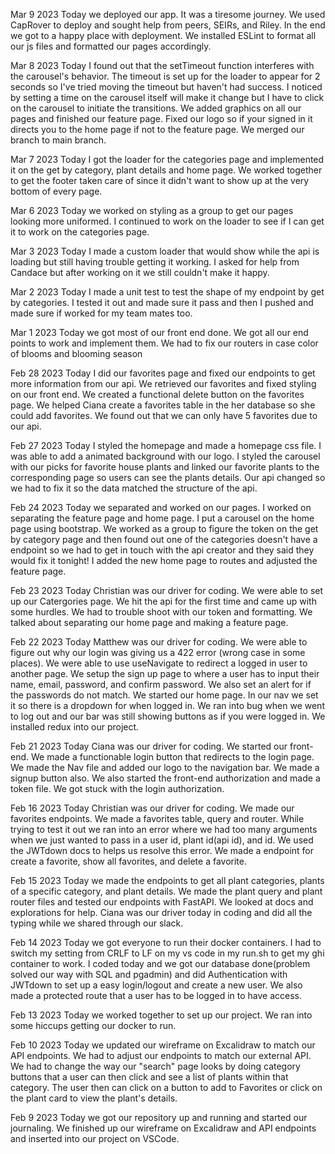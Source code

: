 Mar 9 2023
Today we deployed our app. It was a tiresome journey. We used CapRover to deploy and sought help from peers, SEIRs, and Riley. In the end we got to a happy place with deployment. We installed ESLint to format all our js files and formatted our pages accordingly.

Mar 8 2023
Today I found out that the setTimeout function interferes with the carousel's behavior. The timeout is set up for the loader to appear for 2 seconds so I've tried moving the timeout but haven't had success. I noticed by setting a time on the carousel itself will make it change but I have to click on the carousel to initiate the transitions. We added graphics on all our pages and finished our feature page. Fixed our logo so if your signed in it directs you to the home page if not to the feature page. We merged our branch to main branch.

Mar 7 2023
Today I got the loader for the categories page and implemented it on the get by category, plant details and home page. We worked together to get the footer taken care of since it didn't want to show up at the very bottom of every page.

Mar 6 2023
Today we worked on styling as a group to get our pages looking more uniformed. I continued to work on the loader to see if I can get it to work on the categories page.

Mar 3 2023
Today I made a custom loader that would show while the api is loading but still having trouble getting it working. I asked for help from Candace but after working on it we still couldn't make it happy.

Mar 2 2023
Today I made a unit test to test the shape of my endpoint by get by categories. I tested it out and made sure it pass and then I pushed and made sure if worked for my team mates too.

Mar 1 2023
Today we got most of our front end done. We got all our end points to work and implement them. We had to fix our routers in case color of blooms and blooming season

Feb 28 2023
Today I did our favorites page and fixed our endpoints to get more information from our api. We retrieved our favorites and fixed styling on our front end. We created a functional delete button on the favorites page. We helped Ciana create a favorites table in the her database so she could add favorites. We found out that we can only have 5 favorites due to our api.

Feb 27 2023
Today I styled the homepage and made a homepage css file. I was able to add a animated background with our logo. I styled the carousel with our picks for favorite house plants and linked our favorite plants to the corresponding page so users can see the plants details. Our api changed so we had to fix it so the data matched the structure of the api.

Feb 24 2023
Today we separated and worked on our pages. I worked on separating the feature page and home page. I put a carousel on the home page using bootstrap. We worked as a group to figure the token on the get by category page and then found out one of the categories doesn't have a endpoint so we had to get in touch with the api creator and they said they would fix it tonight! I added the new home page to routes and adjusted the feature page.

Feb 23 2023
Today Christian was our driver for coding. We were able to set up our Catergories page. We hit the api for the first time and came up with some hurdles. We had to trouble shoot with our token and formatting. We talked about separating our home page and making a feature page.

Feb 22 2023
Today Matthew was our driver for coding. We were able to figure out why our login was giving us a 422 error (wrong case in some places). We were able to use useNavigate to redirect a logged in user to another page. We setup the sign up page to where a user has to input their name, email, password, and confirm password. We also set an alert for if the passwords do not match. We started our home page. In our nav we set it so there is a dropdown for when logged in. We ran into bug when we went to log out and our bar was still showing buttons as if you were logged in. We installed redux into our project.

Feb 21 2023
Today Ciana was our driver for coding. We started our front-end. We made a functionable login button that redirects to the login page. We made the Nav file and added our logo to the navigation bar. We made a signup button also. We also started the front-end authorization and made a token file. We got stuck with the login authorization.

Feb 16 2023
Today Christian was our driver for coding. We made our favorites endpoints. We made a favorites table, query and router. While trying to test it out we ran into an error where we had too many arguments when we just wanted to pass in a user id, plant id(api id), and id. We used the JWTdown docs to helps us resolve this error. We made a endpoint for create a favorite, show all favorites, and delete a favorite.

Feb 15 2023
Today we made the endpoints to get all plant categories, plants of a specific category, and plant details. We made the plant query and plant router files and tested our endpoints with FastAPI. We looked at docs and explorations for help. Ciana was our driver today in coding and did all the typing while we shared through our slack.

Feb 14 2023
Today we got everyone to run their docker containers. I had to switch my setting from CRLF to LF on my vs code in my run.sh to get my ghi container to work. I coded today and we got our database done(problem solved our way with SQL and pgadmin) and did Authentication with JWTdown to set up a easy login/logout and create a new user. We also made a protected route that a user has to be logged in to have access.

Feb 13 2023
Today we worked together to set up our project. We ran into some hiccups getting our docker to run.

Feb 10 2023
Today we updated our wireframe on Excalidraw to match our API endpoints. We had to adjust our endpoints to match our external API. We had to change the way our "search" page looks by doing category buttons that a user can then click and see a list of plants within that category. The user then can click on a button to add to Favorites or click on the plant card to view the plant's details.

Feb 9 2023
Today we got our repository up and running and started our journaling. We finished up our wireframe on Excalidraw and API endpoints and inserted into our project on VSCode.
